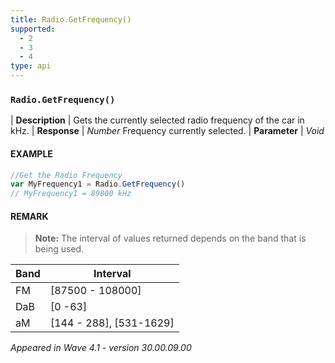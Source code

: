 ```yaml
---
title: Radio.GetFrequency()
supported:
  - 2
  - 3
  - 4
type: api
---
```


### `Radio.GetFrequency()`

| **Description** | Gets the currently selected radio frequency of the car in kHz.
| **Response** | *Number*  Frequency currently selected.
| **Parameter**   | *Void*

#### EXAMPLE

```javascript
//Get the Radio Frequency
var MyFrequency1 = Radio.GetFrequency()
// MyFrequency1 = 89800 kHz
```
	
#### REMARK

>**Note:** The interval of values returned depends on the band that is being used.

Band | Interval
----|----
FM | [87500 - 108000]
DaB | [0 -63]
aM |[144 - 288], [531-1629]

*Appeared in Wave 4.1 - version 30.00.09.00*
